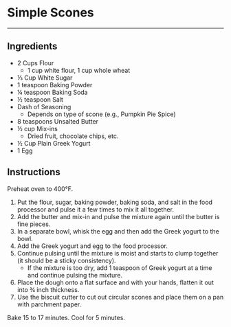 # Simple Scones
---
## Ingredients
- 2 Cups Flour
  - 1 cup white flour, 1 cup whole wheat
- ⅓ Cup White Sugar
- 1 teaspoon Baking Powder
- ¼ teaspoon Baking Soda
- ½ teaspoon Salt
- Dash of Seasoning
  - Depends on type of scone (e.g., Pumpkin Pie Spice)
- 8 teaspoons Unsalted Butter
- ½ cup Mix-ins
  - Dried fruit, chocolate chips, etc.
- ½ Cup Plain Greek Yogurt
- 1 Egg

## Instructions
Preheat oven to 400°F.

1. Put the flour, sugar, baking powder, baking soda, and salt in the food processor and pulse it a few times to mix it all together.
2. Add the butter and mix-in and pulse the mixture again until the butter is fine pieces.
3. In a separate bowl, whisk the egg and then add the Greek yogurt to the bowl.
4. Add the Greek yogurt and egg to the food processor.
5. Continue pulsing until the mixture is moist and starts to clump together (it should be a sticky consistency).
   - If the mixture is too dry, add 1 teaspoon of Greek yogurt at a time and continue pulsing the mixture.
6. Place the dough onto a flat surface and with your hands, flatten it out into ¾ inch thickness.
7. Use the biscuit cutter to cut out circular scones and place them on a pan with parchment paper.

Bake 15 to 17 minutes. Cool for 5 minutes.
